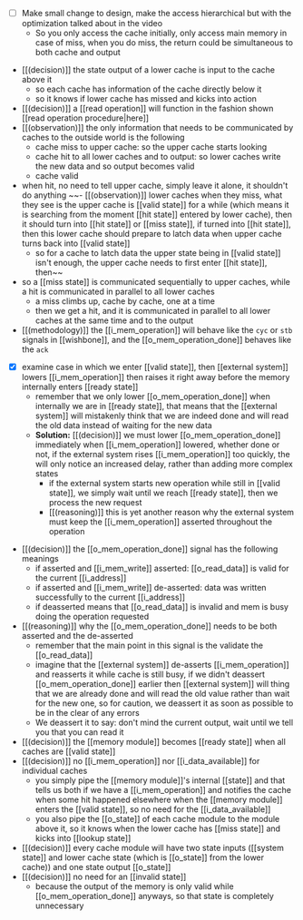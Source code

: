 - [ ] Make small change to design, make the access hierarchical but with the optimization talked about in the video
	- So you only access the cache initially, only access main memory in case of miss, when you do miss, the return could be simultaneous to both cache and output
- [[(decision)]] the state output of a lower cache is input to the cache above it
	- so each cache has information of the cache directly below it
	- so it knows if lower cache has missed and kicks into action
- [[(decision)]] a [[read operation]] will function in the fashion shown [[read operation procedure|here]]
- [[(observation)]] the only information that needs to be communicated by caches to the outside world is the following
	- cache miss to upper cache: so the upper cache starts looking
	- cache hit to all lower caches and to output: so lower caches write the new data and so output becomes valid
	- cache valid 
- when hit, no need to tell upper cache, simply leave it alone, it shouldn't do anything
~~- [[(observation)]] lower caches when they miss, what they see is the upper cache is [[valid state]] for a while (which means it is searching from the moment [[hit state]] entered by lower cache), then it should turn into [[hit state]] or [[miss state]], if turned into [[hit state]], then this lower cache should prepare to latch data when upper cache turns back into [[valid state]]
	- so for a cache to latch data the upper state being in [[valid state]] isn't enough, the upper cache needs to first enter [[hit state]], then~~
- so a [[miss state]] is communicated sequentially to upper caches, while a hit is communicated in parallel to all lower caches
	- a miss climbs up, cache by cache, one at a time
	- then we get a hit, and it is communicated in parallel to all lower caches at the same time and to the output
- [[(methodology)]] the [[i_mem_operation]] will behave like the `cyc` or `stb` signals in [[wishbone]], and the [[o_mem_operation_done]] behaves like the `ack`
- [x] examine case in which we enter [[valid state]], then [[external system]] lowers [[i_mem_operation]] then raises it right away before the memory internally enters [[ready state]]
	- remember that we only lower [[o_mem_operation_done]] when internally we are in [[ready state]], that means that the [[external system]] will mistakenly think that we are indeed done and will read the old data instead of waiting for the new data
	- **Solution:** [[(decision)]] we must lower [[o_mem_operation_done]] immediately when [[i_mem_operation]] lowered, whether done or not, if the external system rises [[i_mem_operation]] too quickly, the will only notice an increased delay, rather than adding more complex states
		- if the external system starts new operation while still in [[valid state]], we simply wait until we reach [[ready state]], then we process the new request
		- [[(reasoning)]] this is yet another reason why the external system must keep the [[i_mem_operation]] asserted throughout the operation
- [[(decision)]] the [[o_mem_operation_done]] signal has the following meanings
	- if asserted and [[i_mem_write]] asserted: [[o_read_data]] is valid for the current [[i_address]]
	- if asserted and [[i_mem_write]] de-asserted: data was written successfully to the current [[i_address]]
	- if deasserted means that [[o_read_data]] is invalid and mem is busy doing the operation requested
- [[(reasoning)]] why the [[o_mem_operation_done]] needs to be both asserted and the de-asserted
	- remember that the main point in this signal is the validate the [[o_read_data]]
	- imagine that the [[external system]] de-asserts [[i_mem_operation]] and reasserts it while cache is still busy, if we didn't deassert [[o_mem_operation_done]] earlier then [[external system]] will thing that we are already done and will read the old value rather than wait for the new one, so for caution, we deassert it as soon as possible to be in the clear of any errors
	- We deassert it to say: don't mind the current output, wait until we tell you that you can read it 
- [[(decision)]] the [[memory module]] becomes [[ready state]] when all caches are [[valid state]]
- [[(decision)]] no [[i_mem_operation]] nor [[i_data_available]] for individual caches
	- you simply pipe the [[memory module]]'s internal [[state]] and that tells us both if we have a [[i_mem_operation]] and notifies the cache when some hit happened elsewhere when the [[memory module]] enters the [[valid state]], so no need for the [[i_data_available]]
	- you also pipe the [[o_state]] of each cache module to the module above it, so it knows when the lower cache has [[miss state]] and kicks into [[lookup state]]
- [[(decision)]] every cache module will have two state inputs ([[system state]] and lower cache state (which is [[o_state]] from the lower cache)) and one state output [[o_state]]
- [[(decision)]] no need for an [[invalid state]]
	- because the output of the memory is only valid while [[o_mem_operation_done]] anyways, so that state is completely unnecessary